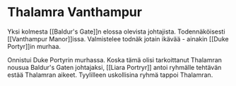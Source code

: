 # Thalamra Vanthampur
Yksi kolmesta [[Baldur's Gate]]n elossa olevista johtajista. Todennäköisesti [[Vanthampur Manor]]issa. Valmistelee todnäk jotain ikävää - ainakin [[Duke Portyr]]in murhaa.

Onnistui Duke Portyrin murhassa. Koska tämä olisi tarkoittanut Thalamran nousua Baldur's Gaten johtajaksi, [[Liara Portryr]] antoi ryhmälle tehtävän estää Thalamran aikeet. Tyylilleen uskollisina ryhmä tappoi Thalamran.